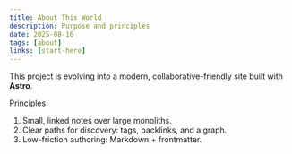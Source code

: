 ```yaml
---
title: About This World
description: Purpose and principles
date: 2025-08-16
tags: [about]
links: [start-here]
---
```

This project is evolving into a modern, collaborative-friendly site built with **Astro**.

Principles:

1. Small, linked notes over large monoliths.
2. Clear paths for discovery: tags, backlinks, and a graph.
3. Low-friction authoring: Markdown + frontmatter.
